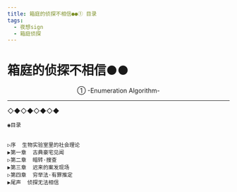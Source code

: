 ```yaml
---
title: 箱庭的侦探不相信●●① 目录
tags:
  - 夜想sign
  - 箱庭侦探
---
```


# 箱庭的侦探不相信●●
<center>①  -Enumeration Algorithm-</center>


---
◇◆◇◆◇◆◇◆

    ◉目录


    ▷序  生物实验室里的社会理论
    ▶第一章  古典豪宅见闻
    ▷第二章  暗转·搜查
    ▶第三章  迟来的案发现场
    ▷第四章  穷举法·有罪推定
    ▶尾声  侦探无法相信 
